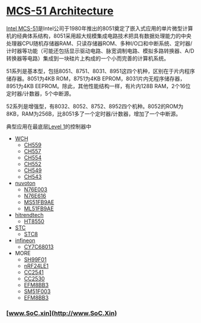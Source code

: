 ﻿# [MCS-51 Architecture](https://doc.soc.xin/architecture/MCS51)

[Intel MCS-51](https://en.wikipedia.org/wiki/Intel_8051)是Intel公司于1980年推出的8051奠定了嵌入式应用的单片微型计算机的经典体系结构，8051采用超大规模集成电路技术把具有数据处理能力的中央处理器CPU随机存储器RAM、只读存储器ROM、多种I/O口和中断系统、定时器/计时器等功能（可能还包括显示驱动电路、脉宽调制电路、模拟多路转换器、A/D转换器等电路）集成到一块硅片上构成的一个小而完善的计算机系统。

51系列是基本型，包括8051、8751、8031、8951这四个机种，区别在于片内程序储存器。8051为4KB ROM，8751为4KB EPROM，8031片内无程序储存器，8951为4KB EEPROM。除此，其他性能结构一样，有片内128B RAM，2个16位定时器/计数器，5个中断源。

52系列是增强型，有8032、8052、8752、8952四个机种。8052的ROM为8KB，RAM为256B，比8051多了一个定时器/计数器，增加了一个中断源。

典型应用在最底层[Level 1](https://github.com/SoCXin/Level)的控制器中

* [WCH](http://special.wch.cn/zh_cn/mcu/)
    * [CH559](https://github.com/SoCXin/CH559)
    * [CH557](https://github.com/SoCXin/CH557)
    * [CH554](https://github.com/SoCXin/CH554)
    * [CH552](https://github.com/SoCXin/CH552)
    * [CH549](https://github.com/SoCXin/CH549)
    * [CH543](https://github.com/SoCXin/CH543)
* [nuvoton](https://www.nuvoton.com.cn/products/microcontrollers/8bit-8051-mcus/)
    * [N76E003](https://github.com/SoCXin/N76E003)
    * [N76E616](https://github.com/SoCXin/N76E616)
    * [MS51FB9AE](https://github.com/SoCXin/MS51FB9AE)
    * [ML51FB9AE](https://github.com/SoCXin/ML51FB9AE)
* [hitrendtech](https://www.hitrendtech.com/)
    * [HT8550](https://github.com/SoCXin/HT8550)
* [STC](https://www.stcmcudata.com/)
    * [STC8](https://github.com/SoCXin/STC8)
* [infineon](https://www.infineon.com/)
    * [CY7C68013](https://github.com/SoCXin/CY7C68013)
* MORE
    * [SH99F01](https://github.com/SoCXin/SH99F01)
    * [nRF24LE1](https://github.com/SoCXin/nRF24LE1)
    * [CC2541](https://github.com/SoCXin/CC2541)
    * [CC2530](https://github.com/SoCXin/CC2530)
    * [EFM8BB3](https://github.com/SoCXin/EFM8BB3)
    * [SM51F003](https://github.com/SoCXin/SM51F003)
    * [EFM8BB3](https://github.com/SoCXin/EFM8BB3)



### [www.SoC.xin](http://www.SoC.Xin)
